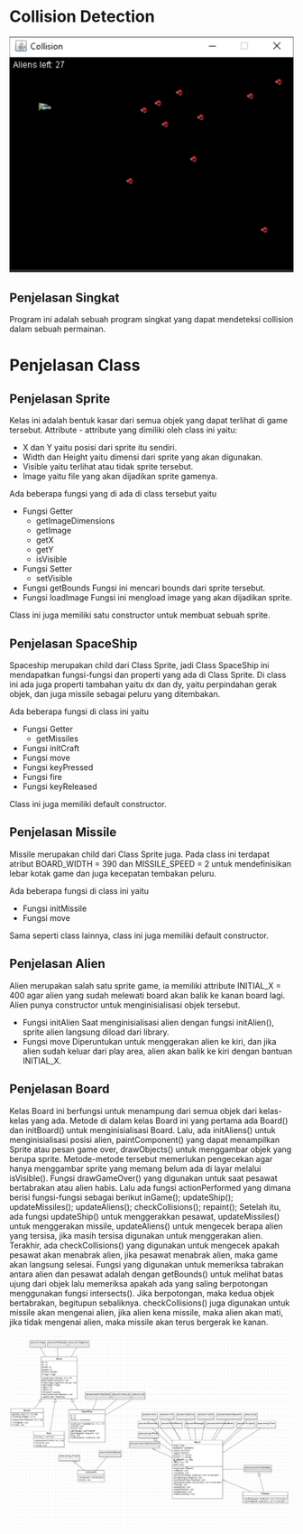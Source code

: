 # Collision Detection

![Gameplay](Documentation/Gameplay.PNG)
## Penjelasan Singkat

Program ini adalah sebuah program singkat yang dapat mendeteksi collision dalam sebuah permainan.

# Penjelasan Class

## Penjelasan Sprite

Kelas ini adalah bentuk kasar dari semua objek yang dapat terlihat di game tersebut. Attribute - attribute yang dimiliki oleh class ini yaitu:

- X dan Y yaitu posisi dari sprite itu sendiri.
- Width dan Height yaitu dimensi dari sprite yang akan digunakan.
- Visible yaitu terlihat atau tidak sprite tersebut.
- Image yaitu file yang akan dijadikan sprite gamenya.

Ada beberapa fungsi yang di ada di class tersebut yaitu

- Fungsi Getter
  - getImageDimensions
  - getImage
  - getX
  - getY
  - isVisible
- Fungsi Setter
  - setVisible
- Fungsi getBounds
  Fungsi ini mencari bounds dari sprite tersebut.
- Fungsi loadImage
  Fungsi ini mengload image yang akan dijadikan sprite.

Class ini juga memiliki satu constructor untuk membuat sebuah sprite.

## Penjelasan SpaceShip

Spaceship merupakan child dari Class Sprite, jadi Class SpaceShip ini mendapatkan fungsi-fungsi dan properti yang ada di Class Sprite. Di class ini ada juga properti tambahan yaitu dx dan dy, yaitu perpindahan gerak objek, dan juga missile sebagai peluru yang ditembakan.

Ada beberapa fungsi di class ini yaitu
- Fungsi Getter
  - getMissiles
- Fungsi initCraft
- Fungsi move
- Fungsi keyPressed
- Fungsi fire
- Fungsi keyReleased

Class ini juga memiliki default constructor.

## Penjelasan Missile

Missile merupakan child dari Class Sprite juga. Pada class ini terdapat atribut BOARD_WIDTH = 390 dan MISSILE_SPEED = 2 untuk mendefinisikan lebar kotak game dan juga kecepatan tembakan peluru.

Ada beberapa fungsi di class ini yaitu
- Fungsi initMissile
- Fungsi move

Sama seperti class lainnya, class ini juga memiliki default constructor.

## Penjelasan Alien

Alien merupakan salah satu sprite game, ia memiliki attribute INITIAL_X = 400 agar alien yang sudah melewati board akan balik ke kanan board lagi.
Alien punya constructor untuk menginisialisasi objek tersebut.

- Fungsi initAlien
  Saat menginisialisasi alien dengan fungsi initAlien(), sprite alien langsung diload dari library.
- Fungsi move
  Diperuntukan untuk menggerakan alien ke kiri, dan jika alien sudah keluar dari play area, alien akan balik ke kiri dengan bantuan INITIAL_X.

## Penjelasan Board

Kelas Board ini berfungsi untuk menampung dari semua objek dari kelas-kelas yang ada. Metode di dalam kelas Board ini yang pertama ada Board() dan initBoard() untuk menginisialisasi Board. Lalu, ada initAliens() untuk menginisialisasi posisi alien, paintComponent() yang dapat menampilkan Sprite atau pesan game over, drawObjects() untuk menggambar objek yang berupa sprite. Metode-metode tersebut memerlukan pengecekan agar hanya menggambar sprite yang memang belum ada di layar melalui isVisible(). Fungsi drawGameOver() yang digunakan untuk saat pesawat bertabrakan atau alien habis. Lalu ada fungsi actionPerformed yang dimana berisi fungsi-fungsi sebagai berikut
        inGame();
        updateShip();
        updateMissiles();
        updateAliens();
        checkCollisions();
        repaint();
Setelah itu, ada fungsi updateShip() untuk menggerakkan pesawat, updateMissiles() untuk menggerakan missile, updateAliens() untuk mengecek berapa alien yang tersisa, jika masih tersisa digunakan untuk menggerakan alien. Terakhir, ada checkCollisions() yang digunakan untuk mengecek apakah pesawat akan menabrak alien, jika pesawat menabrak alien, maka game akan langsung selesai. Fungsi yang digunakan untuk memeriksa tabrakan antara alien dan pesawat adalah dengan getBounds() untuk melihat batas ujung dari objek lalu memeriksa apakah ada yang saling berpotongan menggunakan fungsi intersects(). Jika berpotongan, maka kedua objek bertabrakan, begitupun sebaliknya. checkCollisions() juga digunakan untuk missile akan mengenai alien, jika alien kena missile, maka alien akan mati, jika tidak mengenai alien, maka missile akan terus bergerak ke kanan. 

![ClassDiagram](Documentation/ClassDiagram.PNG)
